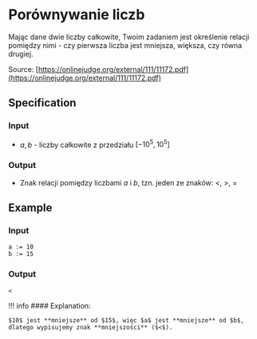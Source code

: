 # Porównywanie liczb

Mając dane dwie liczby całkowite, Twoim zadaniem jest określenie relacji pomiędzy nimi - czy pierwsza liczba jest mniejsza, większa, czy równa drugiej.

Source: [https://onlinejudge.org/external/111/11172.pdf](https://onlinejudge.org/external/111/11172.pdf)

## Specification

### Input

* $a, b$ - liczby całkowite z przedziału $[-10^5,10^5]$

### Output

* Znak relacji pomiędzy liczbami $a$ i $b$, tzn. jeden ze znaków: $<$, $>$, $=$

## Example

### Input

```
a := 10
b := 15
```

### Output

```
<
```

!!! info
    #### Explanation:

    $10$ jest **mniejsze** od $15$, więc $a$ jest **mniejsze** od $b$, dlatego wypisujemy znak **mniejszości** ($<$).
